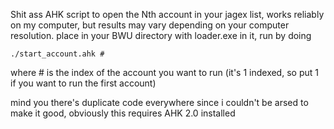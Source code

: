 Shit ass AHK script to open the Nth account in your jagex list, works reliably on my computer, but results may vary depending on your computer resolution. place in your BWU directory with loader.exe in it, run by doing 

`./start_account.ahk #`

where # is the index of the account you want to run (it's 1 indexed, so put 1 if you want to run the first account)

mind you there's duplicate code everywhere since i couldn't be arsed to make it good, obviously this requires AHK 2.0 installed
